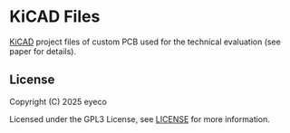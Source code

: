 # KiCAD Files

[KiCAD](https://www.kicad.org/) project files of custom PCB used for the technical evaluation (see paper for details).

## License

Copyright (C) 2025 eyeco

Licensed under the GPL3 License, see [LICENSE](../LICENSE) for more information.